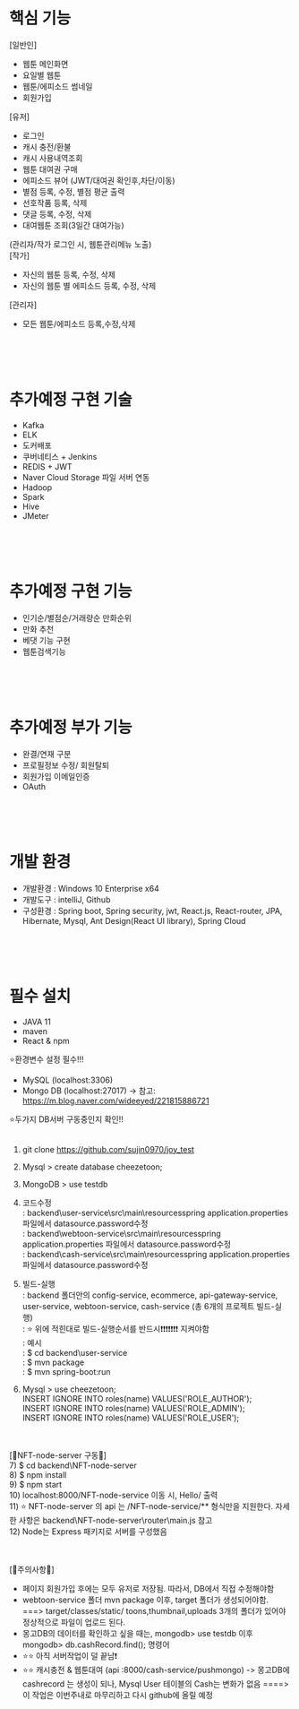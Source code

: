 

# 핵심 기능
[일반인]
- 웹툰 메인화면
- 요일별 웹툰
- 웹툰/에피소드 썸네일
- 회원가입

[유저]
- 로그인
- 캐시 충전/환불
- 캐시 사용내역조회
- 웹툰 대여권 구매
- 에피소드 뷰어 (JWT/대여권 확인후,차단/이동)
- 별점 등록, 수정, 별점 평균 출력
- 선호작품 등록, 삭제
- 댓글 등록, 수정, 삭제
- 대여웹툰 조회(3일간 대여가능)

(관리자/작가 로그인 시, 웹툰관리메뉴 노출)<br>
[작가]
- 자신의 웹툰 등록, 수정, 삭제
- 자신의 웹툰 별 에피소드 등록, 수정, 삭제

[관리자]
- 모든 웹툰/에피소드 등록,수정,삭제


<br/>
<br/>
<br/>


# 추가예정 구현 기술
- Kafka
- ELK
- 도커배포
- 쿠버네티스 + Jenkins
- REDIS + JWT
- Naver Cloud Storage 파일 서버 연동
- Hadoop
- Spark
- Hive
- JMeter

<br/>
<br/>
<br/>


# 추가예정 구현 기능
- 인기순/별점순/거래량순 만화순위
- 만화 추천
- 베댓 기능 구현
- 웹툰검색기능


<br/>
<br/>
<br/>


# 추가예정 부가 기능
- 완결/연재 구분
- 프로필정보 수정/ 회원탈퇴
- 회원가입 이메일인증
- OAuth



<br/>
<br/>
<br/>



# 개발 환경
- 개발환경 : Windows 10 Enterprise x64
- 개발도구 : intelliJ, Github
- 구성환경 : Spring boot, Spring security, jwt, React.js, React-router, JPA, Hibernate, Mysql, Ant Design(React UI library), Spring Cloud



<br/>
<br/>
<br/>




# 필수 설치
- JAVA 11 
- maven
- React & npm

⭐환경변수 설정 필수!!!
<br>

- MySQL (localhost:3306)
- Mongo DB (localhost:27017) -> 참고: https://m.blog.naver.com/wideeyed/221815886721

⭐두가지 DB서버 구동중인지 확인!!
<br>
<br>

1) git clone https://github.com/sujin0970/joy_test
2) Mysql > create database cheezetoon;
3) MongoDB >  use testdb
4) 코드수정
<br>: backend\user-service\src\main\resourcesspring application.properties 파일에서 datasource.password수정
<br>: backend\webtoon-service\src\main\resourcesspring application.properties 파일에서 datasource.password수정
<br>: backend\cash-service\src\main\resourcesspring application.properties 파일에서 datasource.password수정
5) 빌드-실행
<br>: backend 폴더안의 config-service, ecommerce, api-gateway-service, user-service, webtoon-service, cash-service (총 6개의 프로젝트 빌드-실행)
<br>: ⭐ 위에 적힌대로 빌드-실행순서를 반드시❗❗❗❗❗❗❗ 지켜야함
<br>: 예시
<br>: $ cd backend\user-service
<br>: $ mvn package
<br>: $ mvn spring-boot:run

6) Mysql > use  cheezetoon;
   <br> INSERT IGNORE INTO roles(name) VALUES('ROLE_AUTHOR');
   <br> INSERT IGNORE INTO roles(name) VALUES('ROLE_ADMIN');
   <br> INSERT IGNORE INTO roles(name) VALUES('ROLE_USER');
   
   
<br> <br> 
[💚NFT-node-server 구동💚]<br>
7) $ cd backend\NFT-node-server <br>
8) $ npm install<br>
9) $ npm start<br>
10) localhost:8000/NFT-node-service 이동 시, Hello/ 출력<br>
11) ⭐ NFT-node-server 의 api 는 /NFT-node-service/\** 형식만을 지원한다. 자세한 사항은 backend\NFT-node-server\router\main.js 참고<br>
12) Node는 Express 패키지로 서버를 구성했음<br>


<br><br>
[🔻주의사항🔻]
- 페이지 회원가입 후에는 모두 유저로 저장됨. 따라서, DB에서 직접 수정해야함
- webtoon-service 폴더 mvn package 이후, target 폴더가 생성되어야함. ===> target/classes/static/ toons,thumbnail,uploads 3개의 폴더가 있어야 정상적으로 파일이 업로드 된다.
- 몽고DB의 데이터를 확인하고 싶을 때는, mongodb> use testdb 이후 mongodb> db.cashRecord.find(); 명령어 
- ⭐⭐ 아직 서버작업이 덜 끝남❗ 
- ⭐⭐ 캐시충전 & 웹툰대여 (api :8000/cash-service/pushmongo) -> 몽고DB에 cashrecord 는 생성이 되나, Mysql User 테이블의 Cash는 변화가 없음 ====> 이 작업은 이번주내로 마무리하고 다시 github에 올릴 예정



